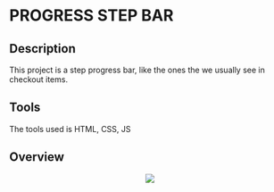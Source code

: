 <h1>PROGRESS STEP BAR</h1>
<div>
 <h2>Description</h2>
 <p>This project is a step progress bar, like the ones the we usually see in checkout items.</p>
 <h2>Tools</h2>
 <p>The tools used is HTML, CSS, JS</p>
 <h2>Overview</h2>
 <p align="center">
  <img  src="https://user-images.githubusercontent.com/77696411/166082758-538c72f5-fd64-42e6-97cf-4e96f8ac7416.png" />
 </p>
 
</div>

